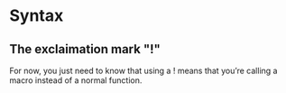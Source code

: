 # Syntax

## The exclaimation mark "!"
For now, you just need to know that using a ! means that you’re calling a macro instead of a normal function.